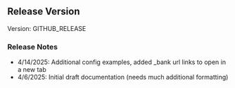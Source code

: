## Release Version
Version: GITHUB_RELEASE

### Release Notes

- 4/14/2025: Additional config examples, added _bank url links to open in a new tab
- 4/6/2025: Initial draft documentation (needs much additional formatting) 
